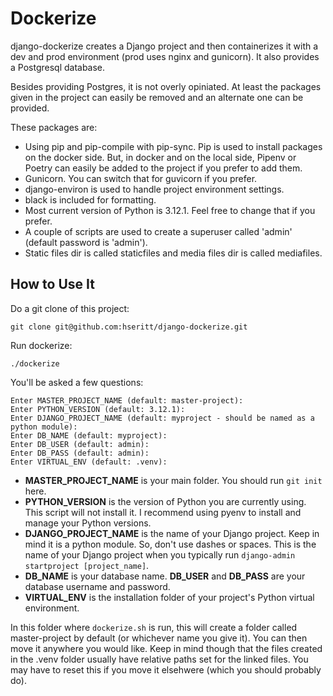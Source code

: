 # Dockerize

django-dockerize creates a Django project and then containerizes it with a dev and prod environment (prod uses nginx and gunicorn). It also provides a Postgresql database.

Besides providing Postgres, it is not overly opiniated. At least the packages given in the project can easily be removed and an alternate one can be provided.

These packages are:

* Using pip and pip-compile with pip-sync. Pip is used to install packages on the docker side. But, in docker and on the local side, Pipenv or Poetry can easily be added to the project if you prefer to add them.
* Gunicorn. You can switch that for guvicorn if you prefer.
* django-environ is used to handle project environment settings.
* black is included for formatting.
* Most current version of Python is 3.12.1. Feel free to change that if you prefer.
* A couple of scripts are used to create a superuser called 'admin' (default password is 'admin').
* Static files dir is called staticfiles and media files dir is called mediafiles.

## How to Use It

Do a git clone of this project:

```
git clone git@github.com:hseritt/django-dockerize.git
```

Run dockerize:

```
./dockerize
```

You'll be asked a few questions:

```
Enter MASTER_PROJECT_NAME (default: master-project): 
Enter PYTHON_VERSION (default: 3.12.1): 
Enter DJANGO_PROJECT_NAME (default: myproject - should be named as a python module): 
Enter DB_NAME (default: myproject): 
Enter DB_USER (default: admin): 
Enter DB_PASS (default: admin): 
Enter VIRTUAL_ENV (default: .venv):
```

* **MASTER_PROJECT_NAME** is your main folder. You should run `git init` here.
* **PYTHON_VERSION** is the version of Python you are currently using. This script will not install it. I recommend using pyenv to install and manage your Python versions.
* **DJANGO_PROJECT_NAME** is the name of your Django project. Keep in mind it is a python module. So, don't use dashes or spaces. This is the name of your Django project when you typically run `django-admin startproject [project_name]`.
* **DB_NAME** is your database name. **DB_USER** and **DB_PASS** are your database username and password.
* **VIRTUAL_ENV** is the installation folder of your project's Python virtual environment.

In this folder where `dockerize.sh` is run, this will create a folder called master-project by default (or whichever name you give it). You can then move it anywhere you would like. Keep in mind though that the files created in the .venv folder usually have relative paths set for the linked files. You may have to reset this if you move it elsehwere (which you should probably do).
